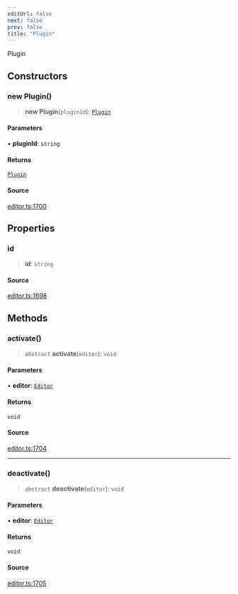 ```yaml
---
editUrl: false
next: false
prev: false
title: "Plugin"
---
```


Plugin

## Constructors

### new Plugin()

> **new Plugin**(`pluginId`): [`Plugin`](/api-core/classes/plugin/)

#### Parameters

• **pluginId**: `string`

#### Returns

[`Plugin`](/api-core/classes/plugin/)

#### Source

[editor.ts:1700](https://github.com/dgmjs/dgmjs/blob/main/packages/core/src/editor.ts#L1700)

## Properties

### id

> **id**: `string`

#### Source

[editor.ts:1698](https://github.com/dgmjs/dgmjs/blob/main/packages/core/src/editor.ts#L1698)

## Methods

### activate()

> `abstract` **activate**(`editor`): `void`

#### Parameters

• **editor**: [`Editor`](/api-core/classes/editor/)

#### Returns

`void`

#### Source

[editor.ts:1704](https://github.com/dgmjs/dgmjs/blob/main/packages/core/src/editor.ts#L1704)

***

### deactivate()

> `abstract` **deactivate**(`editor`): `void`

#### Parameters

• **editor**: [`Editor`](/api-core/classes/editor/)

#### Returns

`void`

#### Source

[editor.ts:1705](https://github.com/dgmjs/dgmjs/blob/main/packages/core/src/editor.ts#L1705)
